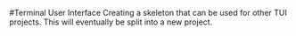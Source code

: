 #Terminal User Interface
Creating a skeleton that can be used for other TUI projects. This will eventually be split into a new project.
